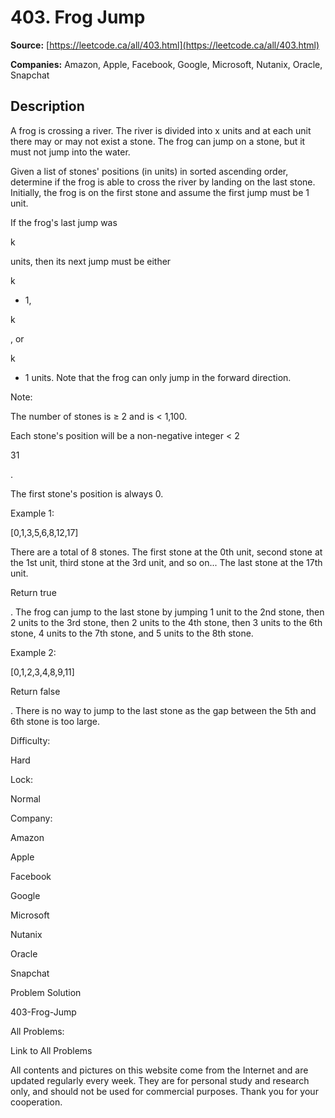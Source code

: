 # 403. Frog Jump

**Source:** [https://leetcode.ca/all/403.html](https://leetcode.ca/all/403.html)

**Companies:** Amazon, Apple, Facebook, Google, Microsoft, Nutanix, Oracle, Snapchat

## Description

A frog is crossing a river. The river is divided into x units and at each unit there may or
        may not exist a stone. The frog can jump on a stone, but it must not jump into the
        water.

Given a list of stones' positions (in units) in sorted ascending order, determine if the frog
        is able to cross the river by landing on the last stone. Initially, the frog is on the first
        stone and assume the first jump must be 1 unit.

If the frog's last jump was

k

units, then its next jump must be either

k

- 1,

k

, or

k

+ 1 units. Note that the frog can only jump in the forward direction.

Note:

The number of stones is ≥ 2 and is < 1,100.

Each stone's position will be a non-negative integer < 2

31

.

The first stone's position is always 0.

Example 1:

[0,1,3,5,6,8,12,17]

There are a total of 8 stones.
The first stone at the 0th unit, second stone at the 1st unit,
third stone at the 3rd unit, and so on...
The last stone at the 17th unit.

Return true

. The frog can jump to the last stone by jumping
1 unit to the 2nd stone, then 2 units to the 3rd stone, then
2 units to the 4th stone, then 3 units to the 6th stone,
4 units to the 7th stone, and 5 units to the 8th stone.

Example 2:

[0,1,2,3,4,8,9,11]

Return false

. There is no way to jump to the last stone as
the gap between the 5th and 6th stone is too large.

Difficulty:

Hard

Lock:

Normal

Company:

Amazon

Apple

Facebook

Google

Microsoft

Nutanix

Oracle

Snapchat

Problem Solution

403-Frog-Jump

All Problems:

Link to All Problems

All contents and pictures on this website come from the Internet and are updated regularly every week. They are for personal study and research only, and should not be used for commercial purposes. Thank you for your cooperation.


